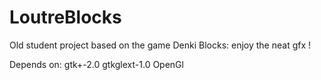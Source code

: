 LoutreBlocks
============

Old student project based on the game Denki Blocks: enjoy the neat gfx !

Depends on: gtk+-2.0 gtkglext-1.0 OpenGl
